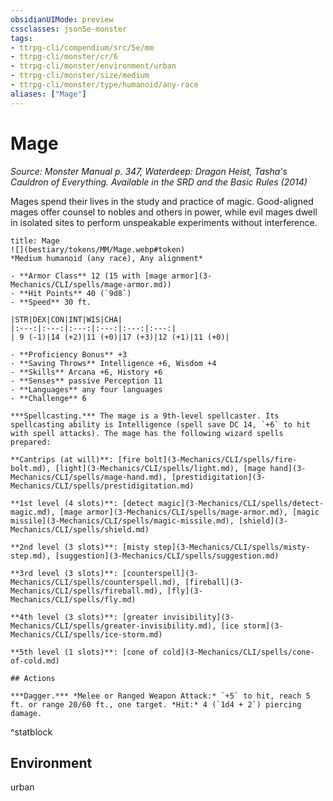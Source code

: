 ```yaml
---
obsidianUIMode: preview
cssclasses: json5e-monster
tags:
- ttrpg-cli/compendium/src/5e/mm
- ttrpg-cli/monster/cr/6
- ttrpg-cli/monster/environment/urban
- ttrpg-cli/monster/size/medium
- ttrpg-cli/monster/type/humanoid/any-race
aliases: ["Mage"]
---
```

# Mage
*Source: Monster Manual p. 347, Waterdeep: Dragon Heist, Tasha's Cauldron of Everything. Available in the <span title='Systems Reference Document (5.1)'>SRD</span> and the Basic Rules (2014)*  

Mages spend their lives in the study and practice of magic. Good-aligned mages offer counsel to nobles and others in power, while evil mages dwell in isolated sites to perform unspeakable experiments without interference.

```ad-statblock
title: Mage
![](bestiary/tokens/MM/Mage.webp#token)
*Medium humanoid (any race), Any alignment*

- **Armor Class** 12 (15 with [mage armor](3-Mechanics/CLI/spells/mage-armor.md))
- **Hit Points** 40 (`9d8`)
- **Speed** 30 ft.

|STR|DEX|CON|INT|WIS|CHA|
|:---:|:---:|:---:|:---:|:---:|:---:|
| 9 (-1)|14 (+2)|11 (+0)|17 (+3)|12 (+1)|11 (+0)|

- **Proficiency Bonus** +3
- **Saving Throws** Intelligence +6, Wisdom +4
- **Skills** Arcana +6, History +6
- **Senses** passive Perception 11
- **Languages** any four languages
- **Challenge** 6

***Spellcasting.*** The mage is a 9th-level spellcaster. Its spellcasting ability is Intelligence (spell save DC 14, `+6` to hit with spell attacks). The mage has the following wizard spells prepared:

**Cantrips (at will)**: [fire bolt](3-Mechanics/CLI/spells/fire-bolt.md), [light](3-Mechanics/CLI/spells/light.md), [mage hand](3-Mechanics/CLI/spells/mage-hand.md), [prestidigitation](3-Mechanics/CLI/spells/prestidigitation.md)

**1st level (4 slots)**: [detect magic](3-Mechanics/CLI/spells/detect-magic.md), [mage armor](3-Mechanics/CLI/spells/mage-armor.md), [magic missile](3-Mechanics/CLI/spells/magic-missile.md), [shield](3-Mechanics/CLI/spells/shield.md)

**2nd level (3 slots)**: [misty step](3-Mechanics/CLI/spells/misty-step.md), [suggestion](3-Mechanics/CLI/spells/suggestion.md)

**3rd level (3 slots)**: [counterspell](3-Mechanics/CLI/spells/counterspell.md), [fireball](3-Mechanics/CLI/spells/fireball.md), [fly](3-Mechanics/CLI/spells/fly.md)

**4th level (3 slots)**: [greater invisibility](3-Mechanics/CLI/spells/greater-invisibility.md), [ice storm](3-Mechanics/CLI/spells/ice-storm.md)

**5th level (1 slots)**: [cone of cold](3-Mechanics/CLI/spells/cone-of-cold.md)

## Actions

***Dagger.*** *Melee or Ranged Weapon Attack:* `+5` to hit, reach 5 ft. or range 20/60 ft., one target. *Hit:* 4 (`1d4 + 2`) piercing damage.
```
^statblock

## Environment

urban